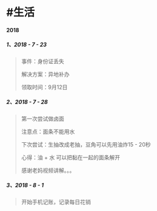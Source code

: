 # \#生活

#### 2018

##### 1、2018 - 7 - 23

> 事件：身份证丢失
>
> 解决方案：异地补办
>
> 领取时间：9月12日

##### 2、2018 - 7 - 28

> 第一次尝试做卤面
>
> 注意点：面条不能用水
>
> 下次尝试：生抽改成老抽，豆角可以先用油炸15 - 20秒
>
> 心得：油 + 水 可以把黏在一起的面条解开
>
> 感谢老妈视频讲解。。。

##### 3、2018 - 8 - 1

> 开始手机记账，记录每日花销



